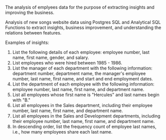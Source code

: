 The analysis of emplyees data for the purpose of extracting insights and improving the business.

Analysis of new songs website data using Postgres SQL and Analytical SQL Functions to extract insights, business improvement, and understanding the relations between features.

Examples of insights:

1. List the following details of each employee: employee number, last name, first name, gender, and salary.
2. List employees who were hired between 1985 - 1986.
3. List the manager of each department with the following information: department number, department name, the manager's employee number, last name, first name, and start and end employment dates.
4. List the department of each employee with the following information: employee number, last name, first name, and department name.
5. List all employees whose first name is "Hercules" and last names begin with "B."
6. List all employees in the Sales department, including their employee number, last name, first name, and department name.
7. List all employees in the Sales and Development departments, including their employee number, last name, first name, and department name.
8. In descending order, list the frequency count of employee last names, i.e., how many employees share each last name.
